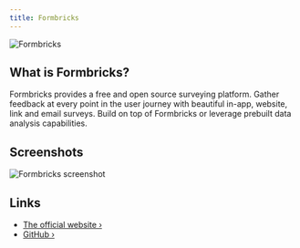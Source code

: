 ```yaml
---
title: Formbricks
---
```


![Formbricks](https://github.com/formbricks/formbricks/assets/72809645/0086704f-bee7-4d38-9cc8-fa42ee59e004)

## What is Formbricks?

Formbricks provides a free and open source surveying platform. Gather feedback at every point in the user journey with beautiful in-app, website, link and email surveys. Build on top of Formbricks or leverage prebuilt data analysis capabilities.

## Screenshots

![Formbricks screenshot](https://camo.githubusercontent.com/d66ab4c7e282af440ec47c73c5c730833eb9c75d3bbcd226bf33dcacd9d7014c/68747470733a2f2f6769746875622d70726f64756374696f6e2d757365722d61737365742d3632313064662e73332e616d617a6f6e6177732e636f6d2f3637353036352f3234393434313936372d63636238396561332d383262342d346266322d386432632d3532383732316563333133622e706e67)

## Links

- [The official website ›](https://formbricks.com/)
- [GitHub ›](https://github.com/formbricks/formbricks)
